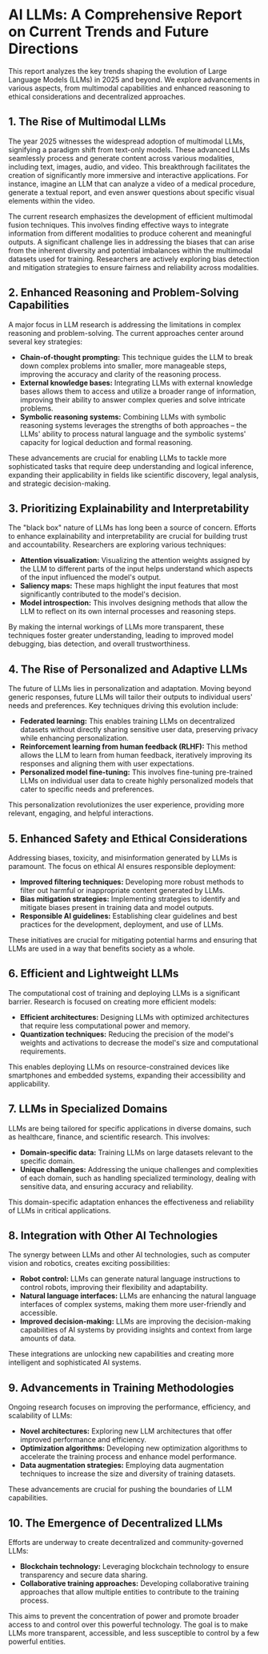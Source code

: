 # AI LLMs: A Comprehensive Report on Current Trends and Future Directions

This report analyzes the key trends shaping the evolution of Large Language Models (LLMs) in 2025 and beyond.  We explore advancements in various aspects, from multimodal capabilities and enhanced reasoning to ethical considerations and decentralized approaches.

## 1. The Rise of Multimodal LLMs

The year 2025 witnesses the widespread adoption of multimodal LLMs, signifying a paradigm shift from text-only models. These advanced LLMs seamlessly process and generate content across various modalities, including text, images, audio, and video. This breakthrough facilitates the creation of significantly more immersive and interactive applications.  For instance, imagine an LLM that can analyze a video of a medical procedure, generate a textual report, and even answer questions about specific visual elements within the video.

The current research emphasizes the development of efficient multimodal fusion techniques. This involves finding effective ways to integrate information from different modalities to produce coherent and meaningful outputs.  A significant challenge lies in addressing the biases that can arise from the inherent diversity and potential imbalances within the multimodal datasets used for training.  Researchers are actively exploring bias detection and mitigation strategies to ensure fairness and reliability across modalities.

## 2.  Enhanced Reasoning and Problem-Solving Capabilities

A major focus in LLM research is addressing the limitations in complex reasoning and problem-solving.  The current approaches center around several key strategies:

* **Chain-of-thought prompting:** This technique guides the LLM to break down complex problems into smaller, more manageable steps, improving the accuracy and clarity of the reasoning process.
* **External knowledge bases:** Integrating LLMs with external knowledge bases allows them to access and utilize a broader range of information, improving their ability to answer complex queries and solve intricate problems.
* **Symbolic reasoning systems:** Combining LLMs with symbolic reasoning systems leverages the strengths of both approaches – the LLMs' ability to process natural language and the symbolic systems' capacity for logical deduction and formal reasoning.


These advancements are crucial for enabling LLMs to tackle more sophisticated tasks that require deep understanding and logical inference, expanding their applicability in fields like scientific discovery, legal analysis, and strategic decision-making.


## 3.  Prioritizing Explainability and Interpretability

The "black box" nature of LLMs has long been a source of concern.  Efforts to enhance explainability and interpretability are crucial for building trust and accountability.  Researchers are exploring various techniques:

* **Attention visualization:** Visualizing the attention weights assigned by the LLM to different parts of the input helps understand which aspects of the input influenced the model's output.
* **Saliency maps:** These maps highlight the input features that most significantly contributed to the model's decision.
* **Model introspection:**  This involves designing methods that allow the LLM to reflect on its own internal processes and reasoning steps.

By making the internal workings of LLMs more transparent, these techniques foster greater understanding, leading to improved model debugging, bias detection, and overall trustworthiness.


## 4.  The Rise of Personalized and Adaptive LLMs

The future of LLMs lies in personalization and adaptation.  Moving beyond generic responses, future LLMs will tailor their outputs to individual users' needs and preferences.  Key techniques driving this evolution include:

* **Federated learning:** This enables training LLMs on decentralized datasets without directly sharing sensitive user data, preserving privacy while enhancing personalization.
* **Reinforcement learning from human feedback (RLHF):**  This method allows the LLM to learn from human feedback, iteratively improving its responses and aligning them with user expectations.
* **Personalized model fine-tuning:**  This involves fine-tuning pre-trained LLMs on individual user data to create highly personalized models that cater to specific needs and preferences.

This personalization revolutionizes the user experience, providing more relevant, engaging, and helpful interactions.


## 5.  Enhanced Safety and Ethical Considerations

Addressing biases, toxicity, and misinformation generated by LLMs is paramount.  The focus on ethical AI ensures responsible deployment:

* **Improved filtering techniques:**  Developing more robust methods to filter out harmful or inappropriate content generated by LLMs.
* **Bias mitigation strategies:**  Implementing strategies to identify and mitigate biases present in training data and model outputs.
* **Responsible AI guidelines:**  Establishing clear guidelines and best practices for the development, deployment, and use of LLMs.

These initiatives are crucial for mitigating potential harms and ensuring that LLMs are used in a way that benefits society as a whole.


## 6.  Efficient and Lightweight LLMs

The computational cost of training and deploying LLMs is a significant barrier.  Research is focused on creating more efficient models:

* **Efficient architectures:**  Designing LLMs with optimized architectures that require less computational power and memory.
* **Quantization techniques:**  Reducing the precision of the model's weights and activations to decrease the model's size and computational requirements.

This enables deploying LLMs on resource-constrained devices like smartphones and embedded systems, expanding their accessibility and applicability.


## 7.  LLMs in Specialized Domains

LLMs are being tailored for specific applications in diverse domains, such as healthcare, finance, and scientific research.  This involves:

* **Domain-specific data:** Training LLMs on large datasets relevant to the specific domain.
* **Unique challenges:**  Addressing the unique challenges and complexities of each domain, such as handling specialized terminology, dealing with sensitive data, and ensuring accuracy and reliability.

This domain-specific adaptation enhances the effectiveness and reliability of LLMs in critical applications.


## 8.  Integration with Other AI Technologies

The synergy between LLMs and other AI technologies, such as computer vision and robotics, creates exciting possibilities:

* **Robot control:** LLMs can generate natural language instructions to control robots, improving their flexibility and adaptability.
* **Natural language interfaces:**  LLMs are enhancing the natural language interfaces of complex systems, making them more user-friendly and accessible.
* **Improved decision-making:**  LLMs are improving the decision-making capabilities of AI systems by providing insights and context from large amounts of data.

These integrations are unlocking new capabilities and creating more intelligent and sophisticated AI systems.


## 9.  Advancements in Training Methodologies

Ongoing research focuses on improving the performance, efficiency, and scalability of LLMs:

* **Novel architectures:**  Exploring new LLM architectures that offer improved performance and efficiency.
* **Optimization algorithms:**  Developing new optimization algorithms to accelerate the training process and enhance model performance.
* **Data augmentation strategies:**  Employing data augmentation techniques to increase the size and diversity of training datasets.

These advancements are crucial for pushing the boundaries of LLM capabilities.


## 10. The Emergence of Decentralized LLMs

Efforts are underway to create decentralized and community-governed LLMs:

* **Blockchain technology:**  Leveraging blockchain technology to ensure transparency and secure data sharing.
* **Collaborative training approaches:**  Developing collaborative training approaches that allow multiple entities to contribute to the training process.

This aims to prevent the concentration of power and promote broader access to and control over this powerful technology.  The goal is to make LLMs more transparent, accessible, and less susceptible to control by a few powerful entities.